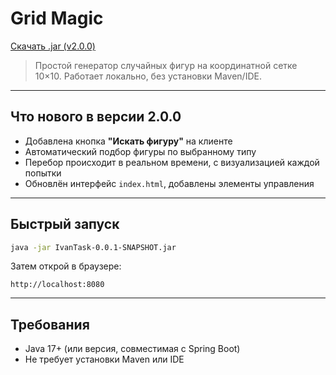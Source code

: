 # Grid Magic

[Скачать .jar (v2.0.0)](https://github.com/LiviuPascan/grid_magic/releases/download/v2.0.0/IvanTask-0.0.1-SNAPSHOT.jar)

> Простой генератор случайных фигур на координатной сетке 10×10. Работает локально, без установки Maven/IDE.

---

## Что нового в версии 2.0.0

- Добавлена кнопка **"Искать фигуру"** на клиенте
- Автоматический подбор фигуры по выбранному типу
- Перебор происходит в реальном времени, с визуализацией каждой попытки
- Обновлён интерфейс `index.html`, добавлены элементы управления

---

## Быстрый запуск

```bash
java -jar IvanTask-0.0.1-SNAPSHOT.jar
```

Затем открой в браузере:

```
http://localhost:8080
```

---

## Требования

- Java 17+ (или версия, совместимая с Spring Boot)
- Не требует установки Maven или IDE
```
